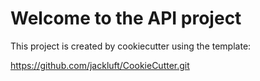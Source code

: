 # Welcome to the API project

This project is created by cookiecutter using the template:

  https://github.com/jackluft/CookieCutter.git
  
